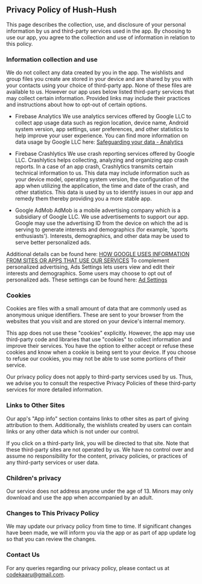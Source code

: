 ## Privacy Policy of Hush-Hush
This page describes the collection, use, and disclosure of your personal information by us and third-party services used in the app. 
By choosing to use our app, you agree to the collection and use of information in relation to this policy. 

### Information collection and use
We do not collect any data created by you in the app. The wishlists and group files you create are stored in your device and are shared by you with your contacts using your choice of third-party app. None of these files are available to us. 
However our app uses below listed third-party services that may collect certain information. Provided links may include their practices and instructions about how to opt-out of certain options.

- Firebase Analytics
We use analytics services offered by Google LLC to collect app usage data such as region location, device name, Android system version, app settings, user preferences, and other statistics to help improve your user experience. You can find more information on data usage by Google LLC here: [Safeguarding your data - Analytics](https://support.google.com/analytics/answer/6004245#zippy=%2Cour-privacy-policy%2Cgoogle-analytics-cookies-and-identifiers)

- Firebase Crashlytics
We use crash reporting services offered by Google LLC. Crashlytics helps collecting, analyzing and organizing app crash reports. In a case of an app crash, Crashlytics transmits certain technical information to us. This data may include information such as your device model, operating system version, the configuration of the app when utilizing the application, the time and date of the crash, and other statistics. This data is used by us to identify issues in our app and remedy them thereby providing you a more stable app.

- Google AdMob
AdMob is a mobile advertising company which is a subsidiary of Google LLC. We use advertisements to support our app.
Google may use the advertising ID from the device on which the ad is serving to generate interests and demographics (for example, 'sports enthusiasts'). Interests, demographics, and other data may be used to serve better personalized ads. 

Additional details can be found here: [HOW GOOGLE USES INFORMATION FROM SITES OR APPS THAT USE OUR SERVICES](https://policies.google.com/technologies/partner-sites)
To complement personalized advertising, Ads Settings lets users view and edit their interests and demographics. Some users may choose to opt out of personalized ads. These settings can be found here: [Ad Settings](https://adssettings.google.com/u/0/authenticated)

### Cookies
Cookies are files with a small amount of data that are commonly used as anonymous unique identifiers. These are sent to your browser from the websites that you visit and are stored on your device's internal memory.

This app does not use these "cookies" explicitly. However, the app may use third-party code and libraries that use "cookies" to collect information and improve their services. You have the option to either accept or refuse these cookies and know when a cookie is being sent to your device. If you choose to refuse our cookies, you may not be able to use some portions of their service.

Our privacy policy does not apply to third-party services used by us. Thus, we advise you to consult the respective Privacy Policies of these third-party services for more detailed information.

### Links to Other Sites
Our app's "App info" section contains links to other sites as part of giving attribution to them. 
                  Additionally, the wishlists created by users can contain links or any other data which is not under our control. 

If you click on
                  a third-party link, you will be directed to that site. Note
                  that these third-party sites are not operated by us.
                  We have
                  no control over and assume no responsibility for the content,
                  privacy policies, or practices of any third-party
                  services or user data.

### Children's privacy
Our service does not address anyone under the age of 13. 
                    Minors may only download and use the app when accompanied by an adult.

### Changes to This Privacy Policy
We may update our privacy policy from
                  time to time. 
                  If significant changes have been made, we will inform you via the app or as part of app update log so that you can review the changes.

### Contact Us
For any queries regarding our
                  privacy policy, please contact us at codekaaru@gmail.com.
